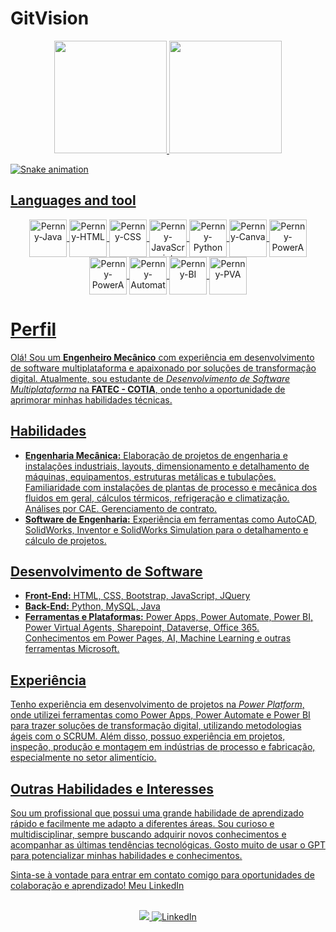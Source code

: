 # GitVision

<div align="center">
  <a href="[https://github.com/lucasfariadev](https://github.com/PernnyDev)">
  <img height="180em" src="https://github-profile-summary-cards.vercel.app/api/cards/stats?username=PernnyDev&theme=radical"/>
  <img height="180em" src="https://github-profile-summary-cards.vercel.app/api/cards/repos-per-language?username=PernnyDev&theme=radical"/>
</div>

![Snake animation](https://github.com/lucasfariadev/PernnyDev/blob/output/github-contribution-grid-snake.svg)

## Languages and tool

<div align="center">
  <img align="center" alt="Pernny-Java" height="60" width="60" src="https://cdn.jsdelivr.net/gh/devicons/devicon/icons/java/java-original-wordmark.svg">
  <img align="center" alt="Pernny-HTML" height="60" width="60" src="https://cdn.jsdelivr.net/gh/devicons/devicon/icons/html5/html5-original-wordmark.svg">
  <img align="center" alt="Pernny-CSS" height="60" width="60" src="https://cdn.jsdelivr.net/gh/devicons/devicon/icons/css3/css3-original-wordmark.svg">
  <img align="center" alt="Pernny-JavaScript" height="60" width="60" src="https://cdn.jsdelivr.net/gh/devicons/devicon/icons/javascript/javascript-original.svg">
  <img align="center" alt="Pernny-Python" height="60" width="60" src="https://cdn.jsdelivr.net/gh/devicons/devicon/icons/python/python-original-wordmark.svg">
  <img align="center" alt="Pernny-Canva" height="60" width="60" src="https://cdn.jsdelivr.net/gh/devicons/devicon/icons/canva/canva-original.svg">
    <img align="center" alt="Pernny-PowerApps" height="60" width="60" src="https://powerbi.microsoft.com/pictures/application-logos/svg/powerapps.svg">
<img align="center" alt="Pernny-PowerApps" height="60" width="60" src="https://powerbi.microsoft.com/pictures/application-logos/svg/powerautomate.svg">
 <img align="center" alt="Pernny-Automate" height="60" width="60" src="https://powerapps.microsoft.com/images/application-logos/svg/powerbi.svg">
   <img align="center" alt="Pernny-BI" height="60" width="60" src="https://powerbi.microsoft.com/pictures/application-logos/svg/powervirtualagents.svg">
    <img align="center" alt="Pernny-PVA" height="60" width="60" src="https://powerbi.microsoft.com/pictures/application-logos/svg/powerpages.svg">

   



</div>

<h1>Perfil</h1>

<p>Olá! Sou um <strong>Engenheiro Mecânico</strong> com experiência em desenvolvimento de software multiplataforma e apaixonado por soluções de transformação digital. Atualmente, sou estudante de <em>Desenvolvimento de Software Multiplataforma</em> na <strong>FATEC - COTIA</strong>, onde tenho a oportunidade de aprimorar minhas habilidades técnicas.</p>

<h2>Habilidades</h2>

<ul>
  <li><strong>Engenharia Mecânica:</strong> Elaboração de projetos de engenharia e instalações industriais, layouts, dimensionamento e detalhamento de máquinas, equipamentos, estruturas metálicas e tubulações. Familiaridade com instalações de plantas de processo e mecânica dos fluidos em geral, cálculos térmicos, refrigeração e climatização. Análises por CAE. Gerenciamento de contrato.</li>
  <li><strong>Software de Engenharia:</strong> Experiência em ferramentas como AutoCAD, SolidWorks, Inventor e SolidWorks Simulation para o detalhamento e cálculo de projetos.</li>
</ul>

<h2>Desenvolvimento de Software</h2>

<ul>
  <li><strong>Front-End:</strong> HTML, CSS, Bootstrap, JavaScript, JQuery</li>
  <li><strong>Back-End:</strong> Python, MySQL, Java</li>
  <li><strong>Ferramentas e Plataformas:</strong> Power Apps, Power Automate, Power BI, Power Virtual Agents, Sharepoint, Dataverse, Office 365. Conhecimentos em Power Pages, AI, Machine Learning e outras ferramentas Microsoft.</li>
</ul>

<h2>Experiência</h2>

<p>Tenho experiência em desenvolvimento de projetos na <em>Power Platform</em>, onde utilizei ferramentas como Power Apps, Power Automate e Power BI para trazer soluções de transformação digital, utilizando metodologias ágeis com o SCRUM. Além disso, possuo experiência em projetos, inspeção, produção e montagem em indústrias de processo e fabricação, especialmente no setor alimentício.</p>

<h2>Outras Habilidades e Interesses</h2>

<p>Sou um profissional que possui uma grande habilidade de aprendizado rápido e facilmente me adapto a diferentes áreas. Sou curioso e multidisciplinar, sempre buscando adquirir novos conhecimentos e acompanhar as últimas tendências tecnológicas. Gosto muito de usar o GPT para potencializar minhas habilidades e conhecimentos.</p>

<p>Sinta-se à vontade para entrar em contato comigo para oportunidades de colaboração e aprendizado! Meu <a href="https://www.linkedin.com/in/vin%C3%ADcius-nascimento-ribeiro-57a29b136/">LinkedIn</a></p>
<div align="center">
  <br>
  <a href="mailto:vinicius_eng_mec@outlook.com">
   <img src="https://img.shields.io/badge/Microsoft_Outlook-0078D4?style=for-the-badge&logo=microsoft-outlook&logoColor=white" target="_blank">
  </a>
  <a href="https://www.linkedin.com/in/vin%C3%ADcius-nascimento-ribeiro-57a29b136/">
    <img src="https://img.shields.io/badge/LinkedIn-0077B5?style=for-the-badge&logo=linkedin&logoColor=white" alt="LinkedIn">
  </a>
</div>





